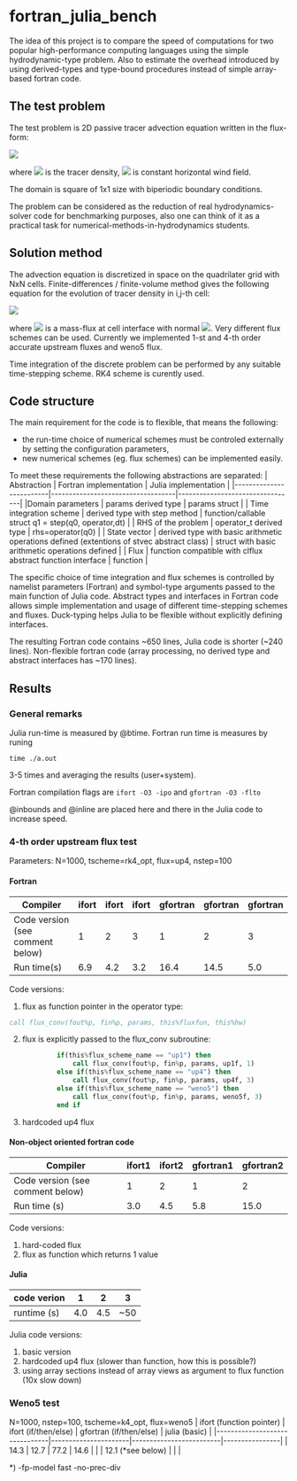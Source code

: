 # fortran_julia_bench
The idea of this project is to compare the speed of computations for two popular high-performance computing languages
using the simple hydrodynamic-type problem.
Also to estimate the overhead introduced by using derived-types and type-bound procedures instead of simple
array-based fortran code.

## The test problem
The test problem is 2D passive tracer advection equation written in the flux-form:

<img src="https://render.githubusercontent.com/render/math?math=\frac{\partial q}{\partial t}=-\nabla(\vec{v}q),">

where <img src="https://render.githubusercontent.com/render/math?math=q"> is the tracer density, <img src="https://render.githubusercontent.com/render/math?math=\vec{v}"> is constant horizontal wind field.

The domain is square of 1x1 size with biperiodic boundary conditions.

The problem can be considered as the reduction of real hydrodynamics-solver code for benchmarking purposes, also one can think of it as a practical task for numerical-methods-in-hydrodynamics students. 

## Solution method
The advection equation is discretized in space on the quadrilater grid with NxN cells. Finite-differences / finite-volume method gives the following equation for the evolution of tracer density in i,j-th cell:

<img src="https://render.githubusercontent.com/render/math?math=\frac{\partial q_{i,j}}{\partial t}=-\frac{(F_{i %2B 1/2,j}-F_{i-1/2,j} %2B F_{i,j %2B 1/2}-F_{i,j-1/2})}{\Delta x^2},">

where <img src="https://render.githubusercontent.com/render/math?math=F=\vec n\cdot\vec v q"> is a mass-flux at cell interface with normal <img src="https://render.githubusercontent.com/render/math?math=\vec n">. Very different flux schemes can be used. Currently we implemented 1-st and 4-th order accurate upstream fluxes and weno5 flux.

Time integration of the discrete problem can be performed by any suitable time-stepping scheme. RK4 scheme is curently used.

## Code structure
The main requirement for the code is to flexible, that means the following:
- the run-time choice of numerical schemes must be controled externally by setting the configuration parameters,
- new numerical schemes (eg. flux schemes) can be implemented easily.

To meet these requirements the following abstractions are separated:
|    Abstraction          |        Fortran implementation     |      Julia implementation       |
|-------------------------|-----------------------------------|---------------------------------|
|Domain parameters        | params derived type               |  params struct                  |
| Time integration scheme | derived type with step method     | function/callable struct q1 = step(q0, operator,dt)        |
| RHS of the problem      | operator_t derived type           | rhs=operator(q0)                |
| State vector            | derived type with basic arithmetic operations defined (extentions of stvec abstract class) | struct with basic arithmetic operations defined                |
| Flux                    | function compatible with clflux abstract function interface |  function                      | 

The specific choice of time integration and flux schemes is controlled by namelist parameters (Fortran) and symbol-type arguments passed to the main function of Julia code. Abstract types and interfaces in Fortran code allows simple implementation and usage of different time-stepping schemes and fluxes. Duck-typing helps Julia to be flexible without explicitly defining interfaces.

The resulting Fortran code contains ~650 lines, Julia code is shorter (~240 lines). Non-flexible fortran code (array processing, no derived type and abstract interfaces has ~170 lines).

## Results
### General remarks
Julia run-time is measured by @btime. Fortran run time is measures by runing 

```
time ./a.out
```

3-5 times and averaging the results (user+system).

Fortran compilation flags are `ifort -O3 -ipo` and `gfortran -O3 -flto`

@inbounds and @inline are placed here and there in the Julia code to increase speed.

### 4-th order upstream flux test

Parameters: N=1000, tscheme=rk4_opt, flux=up4, nstep=100

#### Fortran

|Compiler                        | ifort | ifort  | ifort | gfortran | gfortran | gfortran  |
|--------------------------------|--------|--------|-------|---------|----------|-----------|
|Code version (see comment below)|   1    |    2   |   3   |      1  |     2    |      3    |
|Run time(s)                     | 6.9    | 4.2    | 3.2    | 16.4   | 14.5     |  5.0      |

Code versions:
  1. flux as function pointer in the operator type:
```fortran
call flux_conv(fout%p, fin%p, params, this%fluxfun, this%hw)
```
  2. flux is explicitly passed to the flux_conv subroutine:
```fortran
            if(this%flux_scheme_name == "up1") then
                call flux_conv(fout%p, fin%p, params, up1f, 1)
            else if(this%flux_scheme_name == "up4") then
                call flux_conv(fout%p, fin%p, params, up4f, 3)
            else if(this%flux_scheme_name == "weno5") then
                call flux_conv(fout%p, fin%p, params, weno5f, 3)
            end if
```
  3. hardcoded up4 flux

#### Non-object oriented fortran code

|Compiler                        |  ifort1 | ifort2 | gfortran1 | gfortran2|
|--------------------------------|---------|--------|-----------|----------|
|Code version (see comment below)|   1     |    2   |   1       |      2   |
|  Run time (s)                  | 3.0     | 4.5    | 5.8       | 15.0     |

Code versions:
  1. hard-coded flux
  2. flux as function which returns 1 value

#### Julia

|code verion       |     1   | 2        |     3    |
|------------------|---------|----------|----------|
|runtime (s)       | 4.0     | 4.5      |   ~50    |

Julia code versions:
  1. basic version
  2. hardcoded up4 flux (slower than function, how this is possible?)
  3. using array sections instead of array views as argument to flux function (10x slow down)

### Weno5 test
N=1000, nstep=100, tscheme=k4_opt, flux=weno5
| ifort (function pointer)    | ifort (if/then/else) | gfortran (if/then/else) | julia (basic)  |
|-------------------------------|----------------------|-------------------------|----------------|
| 14.3      | 12.7              | 77.2      |  14.6   |
|           | 12.1 (*see below)  |           |         |

*) -fp-model fast -no-prec-div

